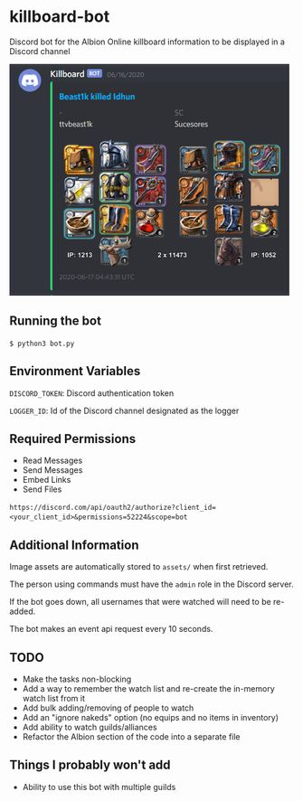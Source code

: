 # killboard-bot
Discord bot for the Albion Online killboard information to be displayed in a Discord channel

![Example killboard embed](assets/killboard-example.png)

## Running the bot
```$ python3 bot.py```

## Environment Variables
`DISCORD_TOKEN`: Discord authentication token

`LOGGER_ID`: Id of the Discord channel designated as the logger

## Required Permissions
* Read Messages
* Send Messages
* Embed Links
* Send Files

`https://discord.com/api/oauth2/authorize?client_id=<your_client_id>&permissions=52224&scope=bot`

## Additional Information
Image assets are automatically stored to `assets/` when first retrieved.

The person using commands must have the `admin` role in the Discord server.

If the bot goes down, all usernames that were watched will need to be re-added.

The bot makes an event api request every 10 seconds.

## TODO
* Make the tasks non-blocking
* Add a way to remember the watch list and re-create the in-memory watch list from it
* Add bulk adding/removing of people to watch
* Add an "ignore nakeds" option (no equips and no items in inventory)
* Add ability to watch guilds/alliances
* Refactor the Albion section of the code into a separate file

## Things I probably won't add
* Ability to use this bot with multiple guilds
